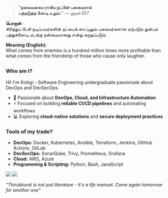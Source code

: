 <div align="left">

> "**நகைவகைய ராகிய நட்பின் பகைவரால்**  
> **பத்தடுத்த கோடி உறும்.**" — *குறள் 817*

</div>

**பொருள்:**  
சிரித்துப் பேசி நடிப்பவர்களின் நட்பைக் காட்டிலும் பகைவர்களால் ஏற்படும் துன்பம் பத்துக்கோடி மடங்கு நன்மையானது என்று கருதப்படும்.

**Meaning (English):**  
What comes from enemies is a hundred million times more profitable than what comes from the friendship of those who cause only laughter.


## 
### Who am I?
Hi! I'm Kishgi - Software Engineering undergraduate passionate about DevOps and DevSecOps.  
- 🔧 Passionate about **DevOps, Cloud, and Infrastructure Automation**  
- ⚡ Focused on building **reliable CI/CD pipelines** and automating workflows   
- 💻 Exploring **cloud-native solutions** and **secure deployment practices** 

### Tools of my trade?
- **DevOps:** Docker, Kubernetes, Ansible, Terraform, Jenkins, GitHub Actions, GitLab 
- **DevSecOps:** SonarQube, Trivy, Prometheus, Grafana 
- **Cloud:** AWS, Azure
- **Programming & Scripting:** Python, Bash, JavaScript  


[![](https://img.shields.io/badge/linkedin-0a66c2)](http://linkedin.com/in/kishgi) [![](https://img.shields.io/badge/portfolio-8A2BE2)](http://kishgi.vercel.app)

</pre>

*“Thirukkural is not just literature - it's a life manual. Come again tomorrow for another one”*

